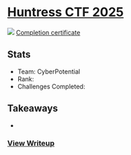 # [Huntress CTF 2025](https://ctf.huntress.com/events/308dbb3b-8095-40e8-a46f-900e11f2a084)

![](https://images.coursestack.com/308dbb3b-8095-40e8-a46f-900e11f2a084/c8243370-e371-4c31-afa1-cc3c037641f1)
[Completion certificate](https://ctf.huntress.com/completion/98030048b565a687)


## Stats
- Team: CyberPotential
- Rank: 
- Challenges Completed: 

## Takeaways
- 
   
   
    
 ### [**View Writeup**](https://github.com/taywave/CTFs/new/main/Huntress#writeup)


